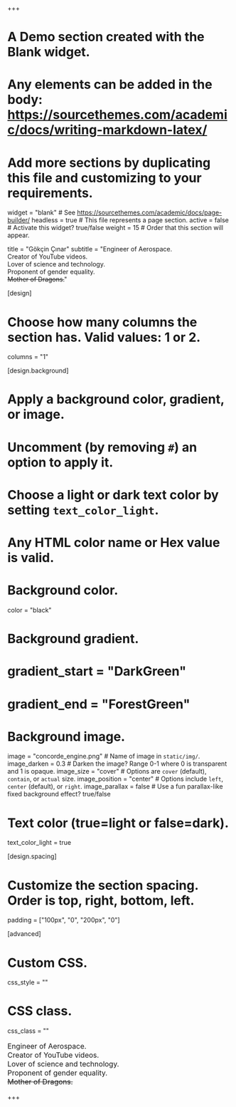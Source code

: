 +++
# A Demo section created with the Blank widget.
# Any elements can be added in the body: https://sourcethemes.com/academic/docs/writing-markdown-latex/
# Add more sections by duplicating this file and customizing to your requirements.

widget = "blank"  # See https://sourcethemes.com/academic/docs/page-builder/
headless = true  # This file represents a page section.
active = false # Activate this widget? true/false
weight = 15  # Order that this section will appear.

title = "Gökçin Çınar"
subtitle = "Engineer of Aerospace. <br>Creator of YouTube videos.<br>Lover of science and technology.<br>Proponent of gender equality.<br><s>Mother of Dragons.</s>"

[design]
  # Choose how many columns the section has. Valid values: 1 or 2.
  columns = "1"

[design.background]
  # Apply a background color, gradient, or image.
  #   Uncomment (by removing `#`) an option to apply it.
  #   Choose a light or dark text color by setting `text_color_light`.
  #   Any HTML color name or Hex value is valid.

  # Background color.
color = "black"

  # Background gradient.
#  gradient_start = "DarkGreen"
#  gradient_end = "ForestGreen"

  # Background image.
image = "concorde_engine.png"   # Name of image in `static/img/`.
image_darken = 0.3  # Darken the image? Range 0-1 where 0 is transparent and 1 is opaque.
image_size = "cover"  #  Options are `cover` (default), `contain`, or `actual` size.
image_position = "center"  # Options include `left`, `center` (default), or `right`.
image_parallax = false # Use a fun parallax-like fixed background effect? true/false

  # Text color (true=light or false=dark).
  text_color_light = true

[design.spacing]

  # Customize the section spacing. Order is top, right, bottom, left.
padding = ["100px", "0", "200px", "0"]

[advanced]
 # Custom CSS. 
 css_style = ""

 # CSS class.
 css_class = ""

<font size="-0.5">

Engineer of Aerospace. <br>Creator of YouTube videos.<br>Lover of science and technology.<br>Proponent of gender equality.<br><s>Mother of Dragons.</s>

</font>

+++